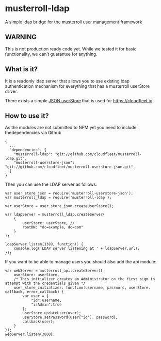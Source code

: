 musterroll-ldap
===============

A simple ldap bridge for the musterroll user management framework

## WARNING

This is not production ready code yet. While we tested it for basic functionality, we can't guarantee for anything.

## What is it?

It is a readonly ldap server that allows you to use existing ldap 
authentication mechanism for everything that has a musterroll userStore driver.

There exists a simple [JSON userStore][json-userstore] that is used for https://cloudfleet.io

## How to use it?

As the modules are not submitted to NPM yet you need to include thedependencies via Github

    {
      ...
      "dependencies": {
        "musterroll-ldap": "git://github.com/cloudfleet/musterroll-ldap.git",
        "musterroll-userstore-json": "git://github.com/cloudfleet/musterroll-userstore-json.git",
      }
    }

Then you can use the LDAP server as follows:

    var user_store_json = require('musterroll-userstore-json');
    var musterroll_ldap = require('musterroll-ldap');

    var userStore = user_store_json.createUserStore();

    var ldapServer = musterroll_ldap.createServer(
        {
            userStore: userStore, //
            rootDN: "dc=example, dc=com"
        }
    );

    ldapServer.listen(1389, function() {
        console.log('LDAP server listening at ' + ldapServer.url);
    });


If you want to be able to manage users you should also add the api module:

    var webServer = musterroll_api.createServer({
        userStore: userStore,
        /* This initializer creates an Administrator on the first sign in attempt with the credentials given */
        user_store_initializer: function(username, password, userStore, callback, error_callback) {
            var user = {
                "id":username,
                "isAdmin":true
            };
            userStore.updateUser(user);
            userStore.setPassword(user["id"], password);
            callback(user);
        }
    });
    webServer.listen(3000);



[json-userstore]: https://github.com/cloudfleet/musterroll-userstore-json